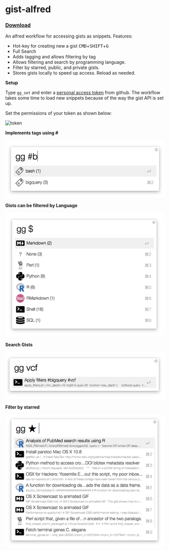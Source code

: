# gist-alfred

### [Download](https://github.com/danielecook/gist-alfred/releases/latest)

An alfred workflow for accessing gists as snippets. Features:

* Hot-key for creating new a gist <kbd>CMD</kbd>+<kbd>SHIFT</kbd>+<kbd>G</kbd>
* Full Search
* Adds tagging and allows filtering by tag
* Allows filtering and search by programming language.
* Filter by starred, public, and private gists. 
* Stores gists locally to speed up access. Reload as needed.

__Setup__

Type `gg_set` and enter a [personal access token](https://github.com/blog/1509-personal-api-tokens) from github. The workflow takes some time to load new snippets because of the way the gist API is set up.

Set the permissions of your token as shown below:

![token](https://user-images.githubusercontent.com/1536935/47913031-725ba400-de92-11e8-80a3-8a5f3b4c9db3.png)

__Implements tags using #__

![Filter by tag](img/filter_tag.png)

__Gists can be filtered by Language__

![Filter by Language](img/filter_lang.png)

__Search Gists__

![Search](img/search.png)

__Filter by starred__

![Starred](img/filter_starred.png)

